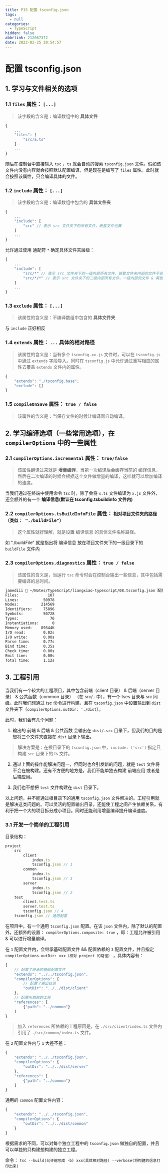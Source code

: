 ```yaml
---
title: P15 配置 tsconfig.json
tags:
  - null
categories:
  - TypeScript
hidden: false
abbrlink: 212067372
date: 2022-02-25 20:54:57
---
```


# 配置 tsconfig.json

## 1. 学习与文件相关的选项

### 1.1 `files` 属性： `[...]`

> 该字段的含义是：编译数组中的 **具体文件**

``` javascript
{
    ...
    "files": [
        "src/a.ts"
    ]
    ...
}
```

随后在控制台中直接输入 `tsc` ，`ts` 就会自动的搜索 `tsconfig.json` 文件。假如该文件内没有内容就会按照默认配置编译，但是现在是编写了 `files` 属性。此时就会按照该属性，只会编译具体的文件。

### 1.2 `include` 属性： `[...]`

> 该字段的含义是：编译数组中包含的 **具体文件夹**

``` javascript
{
    ...
    "include": [
        "src" // 表示 src 文件夹下的所有文件，嵌套文件也算
    ]
    ...
}
```

允许通过使用 通配符 `*` 确定具体文件夹层级：

``` javascript
{
    ...
    "include": [
        "src/*" // 表示 src 文件夹下的一级内部所有文件，嵌套文件夹内部的文件不会被编译。
        "src/*/*" // 表示 src 文件夹下的二级内部所有文件，一级内部的文件 & 再嵌套文件夹内部的文件不会被编译。
    ]
    ...
}
```

### 1.3 `exclude` 属性： `[...]`

> 该属性的含义是：不编译数组中包含的 **具体文件夹**

与 `include` 正好相反

### 1.4 `extends` 属性： `...` 具体的相对路径

> 该属性的含义是：当有多个 `tsconfig.xx.js` 文件时，可以在 `tsconfig.js` 中通过 `extends` 字段导入。同时在 `tsconfig.js` 中允许通过重写相应的属性去覆盖 `extends` 文件内的属性。

``` javascript
{
    "extends": "./tsconfig.base";
    "exclude": []
}
```

### 1.5 `compileOnSave` 属性： `true / false`

> 该属性的含义是：当保存文件的时候让编译器自动编译。

## 2. 学习编译选项（一些常用选项），在 `compilerOptions` 中的一些属性

### 2.1 `compilerOptions.incremental` 属性： `true/false`

> 该属性翻译过来就是 **增量编译**，当第一次编译后会缓存当前的 编译信息，然后在二次编译的时候会根据这个文件做增量的编译，这样就可以增加编译的速度。

当我们通过在终端中使用命令 `tsc` 时，除了会将 `x.ts` 文件编译为 `x.js` 文件外，还会额外的有一个 **编译信息(默认在 tsconfig.tsbuildinfo 文件内)**

### 2.2 `compilerOptions.tsBuildInfoFile` 属性： `相对项目文件夹的路径（类似： "./buildFile"）`

> 这个属性就好理解，就是设置 编译信息 的具体文件名称路径。

如 “./buildFile” 就是指出将 编译信息 放在项目文件夹下的一级目录下的 `buildFile` 文件内

### 2.3 `compilerOptions.diagnostics` 属性： `true / false`

> 该属性的含义是，当运行 `tsc` 命令时会在控制台输出一些信息，其中包括需要编译的总时间。

``` zsh
jamediii  ~/Notes/TypeScript/liangxiao-typescript/08.tsconfig.json 配置   main  tsc
Files:             107
Lines:           50978
Nodes:          214569
Identifiers:     75896
Symbols:         50728
Types:              76
Instantiations:      0
Memory used:    89344K
I/O read:        0.02s
I/O write:       0.00s
Parse time:      0.77s
Bind time:       0.35s
Check time:      0.00s
Emit time:       0.00s
Total time:      1.12s
```

## 3. 工程引用

当我们有一个较大的工程项目，其中包含前端（client 目录） & 后端（server 目录） & 公共函数（common 目录） （在 src/.. 中），有一个 tses 目录与 src 同级。此时我们想通过 tsc 命令进行构建，且在 `tsconfig.json` 中设置输出到 `dist` 文件夹下（`compilerOptions.outDir: './dist`）。

此时，我们会有几个问题：

1. 输出的 前端 & 后端 & 公共函数 会输出在 `dist/.src` 目录下，但我们的目的是想将三个文件夹直接在 `dist` 目录下输出。

> 解决方案是：在根目录下的 `tsconfig.json` 中，`include: ['src']` 指定只构建 `src` 目录下的 ts 文件。

2. 通过上面的操作能解决问题一，但同时也会引发新的问题，就是 `test` 文件将不会在被构建。还有不方便的地方是，我们不能单独去构建 前端应用 或者是 后端应用。


3. 我们也不想把 `test` 文件构建在 `dist` 目录下。

以上问题，并不能通过根目录下的通用 `tsconfig.json` 文件解决的。工程引用就是解决这类问题的。可以灵活的配置输出目录，还能使工程之间产生依赖关系。有利于把一个大的项目拆分成小项目。同时还能利用增量编译提升编译速度。

### 3.1 开发一个简单的工程引用

目录结构：

``` javascript
project
    src
        client
            index.ts
            tsconfig.json // 1
        common
            index.ts
            tsconfig.json // 3
        server
            index.ts
            tsconfig.json // 2
    test
        client.test.ts
        server.test.ts
        tsconfig.json // 4
    tsconfig.json // 通用配置
```

在项目中，有一个通用 `tsconfig.json` 配置。在该 `json` 文件内，除了默认的配置外，还额外的设置： `compilerOptions.composite: true` ，即：工程允许被引用 & 可以进行增量编译。

在 `1` 配置文件内，会继承基础配置文件 && 配置依赖的 `3` 配置文件，并且指定 `compilerOptions.outDir: xxx（相对 project 的路径）` ，具体内容有：

``` javascript
{
    // 配置了继承的基础配置文件
    "extends": "../../tsconfig.json",
    "compilerOptions": {
        // 配置了输出目录
        "outDir": "../../dist/client"
    },
    // 配置所依赖的工程
    "references": [
        {"path": "../common"}
    ]
}
```

> 加入 `references` 所依赖的工程原因是，在 `./src/client/index.ts` 文件内引用了 `./src/common/index.ts` 文件。

在 `2` 配置文件内与 `1` 大差不差：

``` javascript
{
    "extends": "../../tsconfig.json",
    "compilerOptions": {
        "outDir": "../../dist/server"
    },
    "references": [
        {"path": "../common"}
    ]
}
```

通用的 `common` 配置文件内容：

``` javascript
{
    "extends": "../../tsconfig.json",
    "compilerOptions": {
        "outDir": "../../dist/common"
    }
}
```

根据需求的不同，可以对每个独立工程中的 `tsconfig.json` 做独自的配置，并且可以单独的只构建想构建的独立工程。

命令： `tsc --build(允许缩写成 -b) xxx(具体相对路径) --verbose(将构建的信息打印出来)`